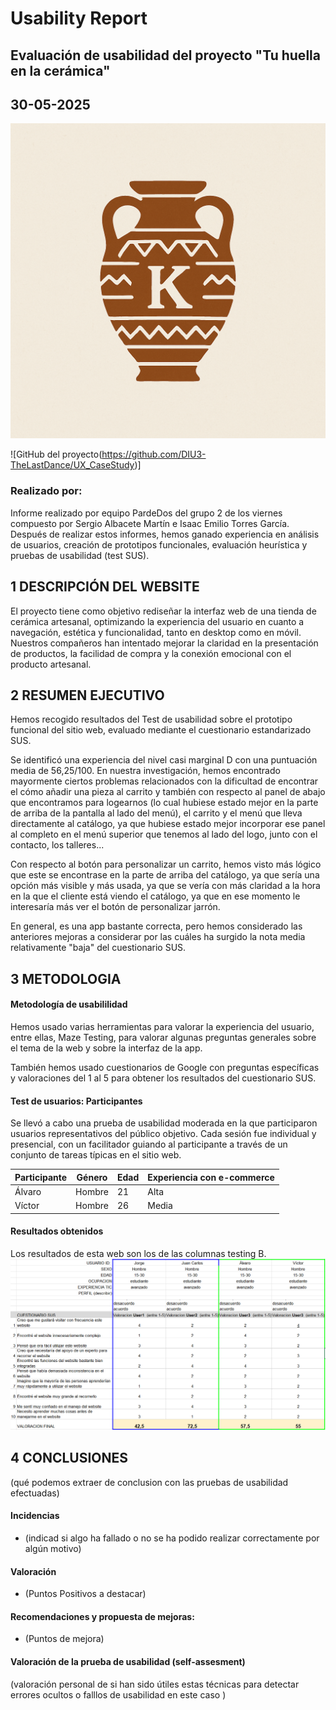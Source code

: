 # Usability Report

## Evaluación de usabilidad del proyecto "Tu huella en la cerámica"

## 30-05-2025
![](img/logo_kerarqueo.png)

![GitHub del proyecto(https://github.com/DIU3-TheLastDance/UX_CaseStudy)]


### Realizado por:
Informe realizado por equipo PardeDos del grupo 2 de los viernes compuesto por Sergio Albacete Martín e Isaac Emilio Torres García.
Después de realizar estos informes, hemos ganado experiencia en análisis de usuarios, creación de prototipos funcionales, evaluación heurística y pruebas de usabilidad (test SUS).

## 1 DESCRIPCIÓN DEL WEBSITE
El proyecto tiene como objetivo rediseñar la interfaz web de una tienda de cerámica artesanal, optimizando la experiencia del usuario en cuanto a navegación, estética y funcionalidad, tanto en desktop como en móvil. 
Nuestros compañeros han intentado mejorar la claridad en la presentación de productos, la facilidad de compra y la conexión emocional con el producto artesanal.

## 2 RESUMEN EJECUTIVO
Hemos recogido resultados del Test de usabilidad sobre el prototipo funcional del sitio web, evaluado mediante el cuestionario estandarizado SUS.

Se identificó una experiencia del nivel casi marginal D con una puntuación media de 56,25/100.
En nuestra investigación, hemos encontrado mayormente ciertos problemas relacionados con la dificultad de encontrar el cómo añadir una pieza al carrito y también con respecto al panel de abajo que encontramos para logearnos (lo cual hubiese estado mejor en la parte de arriba de la pantalla al lado del menú), el carrito y el menú que lleva directamente al catálogo, ya que hubiese estado mejor incorporar ese panel al completo en el menú superior que tenemos al lado del logo, junto con el contacto, los talleres...

Con respecto al botón para personalizar un carrito, hemos visto más lógico que este se encontrase en la parte de arriba del catálogo, ya que sería una opción más visible y más usada, ya que se vería con más claridad a la hora en la que el cliente está viendo el catálogo, ya que en ese momento le interesaría más ver el botón de personalizar jarrón.

En general, es una app bastante correcta, pero hemos considerado las anteriores mejoras a considerar por las cuáles ha surgido la nota media relativamente "baja" del cuestionario SUS.

## 3 METODOLOGIA 

#### Metodología de usabililidad
Hemos usado varias herramientas para valorar la experiencia del usuario, entre ellas, Maze Testing, para valorar algunas preguntas generales sobre el tema de la web y sobre la interfaz de la app. 

También hemos usado cuestionarios de Google con preguntas específicas y valoraciones del 1 al 5 para obtener los resultados del cuestionario SUS.

#### Test de usuarios: Participantes
Se llevó a cabo una prueba de usabilidad moderada en la que participaron usuarios representativos del público objetivo. Cada sesión fue individual y presencial, con un facilitador guiando al participante a través de un conjunto de tareas típicas en el sitio web.

| Participante | Género | Edad | Experiencia con e-commerce  |
|--------------|--------|------|-----------------------------| 
| Álvaro       | Hombre | 21   | Alta                        |
| Víctor       | Hombre | 26   | Media                       |

#### Resultados obtenidos
Los resultados de esta web son los de las columnas testing B.
![](img/excelSUS.png)

## 4 CONCLUSIONES 



(qué podemos extraer de conclusion con las pruebas de usabilidad efectuadas)



#### Incidencias

* (indicad si algo ha fallado o no se ha podido realizar correctamente por algún motivo)



#### Valoración 

* (Puntos Positivos a destacar)



#### Recomendaciones y propuesta de mejoras: 

* (Puntos de mejora)







#### Valoración de la prueba de usabilidad (self-assesment)

(valoración personal de si han sido útiles estas técnicas para detectar errores ocultos o falllos de usabilidad en este caso )
